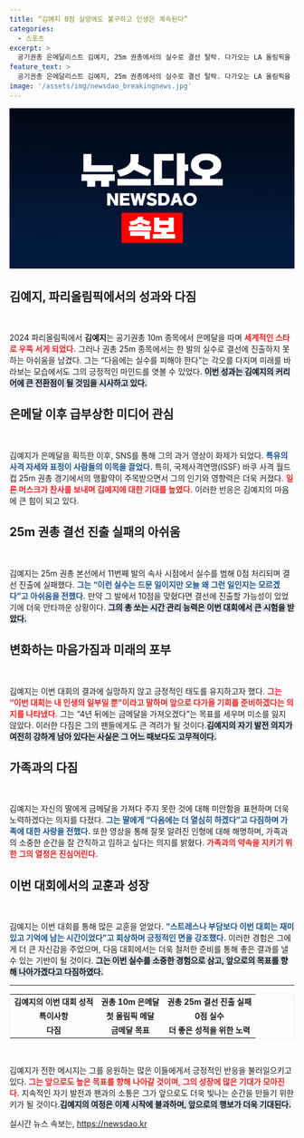 ```yaml
---
title: “김예지 0점 실망에도 불구하고 인생은 계속된다”
categories:
  - 스포츠
excerpt: >
  공기권총 은메달리스트 김예지, 25m 권총에서의 실수로 결선 탈락. 다가오는 LA 올림픽을 향한 그의 각오와 실수에 대한 긍정적인 메시지가 화제를 모으고 있다. 더 큰 목표를 향한 그의 열정, 기대해보세요!
feature_text: >
  공기권총 은메달리스트 김예지, 25m 권총에서의 실수로 결선 탈락. 다가오는 LA 올림픽을 향한 그의 각오와 실수에 대한 긍정적인 메시지가 화제를 모으고 있다. 더 큰 목표를 향한 그의 열정, 기대해보세요!
image: '/assets/img/newsdao_breakingnews.jpg'
---
```


<p><img src="/assets/img/newsdao_breakingnews.jpg" alt="pcversion 속보" /></p>

<h2 data-ke-size="size26">김예지, 파리올림픽에서의 성과와 다짐</h2>

<p data-ke-size="size16">&nbsp;</p>

<p>2024 파리올림픽에서 <b>김예지</b>는 공기권총 10m 종목에서 은메달을 따며 <b><span style="color: #ee2323;">세계적인 스타로 우뚝 서게 되었다.</span></b> 그러나 권총 25m 종목에서는 한 발의 실수로 결선에 진출하지 못하는 아쉬움을 남겼다. 그는 “다음에는 실수를 피해야 한다”는 각오를 다지며 미래를 바라보는 모습에서도 그의 긍정적인 마인드를 엿볼 수 있었다. <b><span style="background-color: #21538527;">이번 성과는 김예지의 커리어에 큰 전환점이 될 것임을 시사하고 있다.</span></b></p>

<h2 data-ke-size="size26">은메달 이후 급부상한 미디어 관심</h2>

<p data-ke-size="size16">&nbsp;</p>

<p>김예지가 은메달을 획득한 이후, SNS를 통해 그의 과거 영상이 화제가 되었다. <b><span style="color: #1a5490;">특유의 사격 자세와 표정이 사람들의 이목을 끌었다.</span></b> 특히, 국제사격연맹(ISSF) 바쿠 사격 월드컵 25m 권총 경기에서의 맹활약이 주목받으면서 그의 인기와 영향력은 더욱 커졌다. <b><span style="color: #ee2323;">일론 머스크가 찬사를 보내며 김예지에 대한 기대를 높였다.</span></b> 이러한 반응은 김예지의 마음에 큰 힘이 되고 있다.</p>

<h2 data-ke-size="size26">25m 권총 결선 진출 실패의 아쉬움</h2>

<p data-ke-size="size16">&nbsp;</p>

<p>김예지는 25m 권총 본선에서 11번째 발의 속사 시점에서 실수를 범해 0점 처리되며 결선 진출에 실패했다. <b><span style="color: #1a5490;">그는 “이런 실수는 드문 일이지만 오늘 왜 그런 일인지는 모르겠다”고 아쉬움을 전했다.</span></b> 만약 그 발에서 10점을 맞혔다면 결선에 진출할 가능성이 있었기에 더욱 안타까운 상황이다. <b><span style="background-color: #21538527;">그의 총 쏘는 시간 관리 능력은 이번 대회에서 큰 시험을 받았다.</span></b></p>

<h2 data-ke-size="size26">변화하는 마음가짐과 미래의 포부</h2>

<p data-ke-size="size16">&nbsp;</p>

<p>김예지는 이번 대회의 결과에 실망하지 않고 긍정적인 태도를 유지하고자 했다. <b><span style="color: #ee2323;">그는 “이번 대회는 내 인생의 일부일 뿐”이라고 말하며 앞으로 다가올 기회를 준비하겠다는 의지를 나타냈다.</span></b> 그는 “4년 뒤에는 금메달을 가져오겠다”는 목표를 세우며 미소를 잃지 않았다. 이러한 다짐은 그의 팬들에게도 큰 격려가 될 것이다.<b><span style="background-color: #21538527;">김예지의 자기 발전 의지가 여전히 강하게 남아 있다는 사실은 그 어느 때보다도 고무적이다.</span></b></p>

<h2 data-ke-size="size26">가족과의 다짐</h2>

<p data-ke-size="size16">&nbsp;</p>

<p>김예지는 자신의 딸에게 금메달을 가져다 주지 못한 것에 대해 미안함을 표현하며 더욱 노력하겠다는 의지를 다졌다. <b><span style="color: #1a5490;">그는 딸에게 “다음에는 더 열심히 하겠다”고 다짐하며 가족에 대한 사랑을 전했다.</span></b> 또한 영상을 통해 잘못 알려진 인형에 대해 해명하며, 가족과의 소중한 순간을 잘 간직하고 임하고 싶다는 의지를 밝혔다. <b><span style="color: #ee2323;">가족과의 약속을 지키기 위한 그의 열정은 진심어린다.</span></b></p>

<h2 data-ke-size="size26">이번 대회에서의 교훈과 성장</h2>

<p data-ke-size="size16">&nbsp;</p>

<p>김예지는 이번 대회를 통해 많은 교훈을 얻었다. <b><span style="color: #1a5490;">“스트레스나 부담보다 이번 대회는 재미있고 기억에 남는 시간이었다”고 회상하며 긍정적인 면을 강조했다.</span></b> 이러한 경험은 그에게 더 큰 자신감을 주었으며, 다음 대회에서는 더욱 철저한 준비를 통해 좋은 결과를 낼 수 있는 기반이 될 것이다. <b><span style="background-color: #21538527;">그는 이번 실수를 소중한 경험으로 삼고, 앞으로의 목표를 향해 나아가겠다고 다짐하였다.</span></b></p>

<hr>

<table style="width: 100%; border: 1px solid #eee; margin-top: 10px;">
<tr>
<td style="text-align: center; height: 17px;"><b>김예지의 이번 대회 성적</b></td>
<td style="text-align: center; height: 17px;"><b>권총 10m 은메달</b></td>
<td style="text-align: center; height: 17px;"><b>권총 25m 결선 진출 실패</b></td>
</tr>
<tr>
<td style="text-align: center; height: 17px;"><b>특이사항</b></td>
<td style="text-align: center; height: 17px;"><b>첫 올림픽 메달</b></td>
<td style="text-align: center; height: 17px;"><b>0점 실수</b></td>
</tr>
<tr>
<td style="text-align: center; height: 17px;"><b>다짐</b></td>
<td style="text-align: center; height: 17px;"><b>금메달 목표</b></td>
<td style="text-align: center; height: 17px;"><b>더 좋은 성적을 위한 노력</b></td>
</tr>
</table>

<p data-ke-size="size16">&nbsp;</p>

<p>김예지가 전한 메시지는 그를 응원하는 많은 이들에게서 긍정적인 반응을 불러일으키고 있다. <b><span style="color: #ee2323;">그는 앞으로도 높은 목표를 향해 나아갈 것이며, 그의 성장에 많은 기대가 모아진다.</span></b> 지속적인 자기 발전과 팬과의 소통은 그가 앞으로도 더욱 빛나는 순간을 만들기 위한 키가 될 것이다.<b><span style="background-color: #21538527;">김예지의 여정은 이제 시작에 불과하며, 앞으로의 행보가 더욱 기대된다.</span></b></p>
실시간 뉴스 속보는, <a href="https://newsdao.kr" rel="dofollow">https://newsdao.kr</a>


